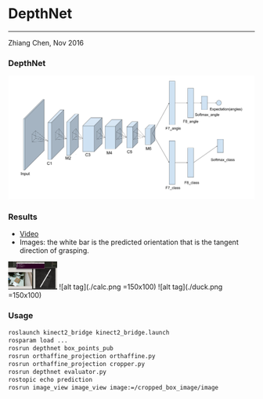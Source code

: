 # DepthNet
---
Zhiang Chen, Nov 2016

### DepthNet
![alt tag](./DepthNet.png)

### Results
* [Video](https://www.youtube.com/watch?v=qwG2HYK_bys)
* Images: the white bar is the predicted orientation that is the tangent direction of grasping.
<img src="./calc.png" width="100">
![alt tag](./calc.png =150x100)
![alt tag](./duck.png =150x100)

### Usage
```shell
roslaunch kinect2_bridge kinect2_bridge.launch
rosparam load ...
rosrun depthnet box_points_pub
rosrun orthaffine_projection orthaffine.py
rosrun orthaffine_projection cropper.py
rosrun depthnet evaluator.py
rostopic echo prediction
rosrun image_view image_view image:=/cropped_box_image/image
```

